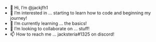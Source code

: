 - 👋 Hi, I’m @jackjfh1
- 👀 I’m interested in ... starting to learn how to code and beginning my journey!
- 🌱 I’m currently learning ... the basics!
- 💞️ I’m looking to collaborate on ... stuff!
- 📫 How to reach me ... jacksteria#1325 on discord!

<!---
jackjfh1/jackjfh1 is a ✨ special ✨ repository because its `README.md` (this file) appears on your GitHub profile.
You can click the Preview link to take a look at your changes.
--->
